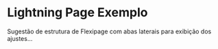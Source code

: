 # Lightning Page Exemplo
Sugestão de estrutura de Flexipage com abas laterais para exibição dos ajustes...